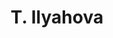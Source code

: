 ---
layout: default
title: T. Ilyahova
slug: ti
category: work
description: Artist personal logo
relatedlinks: []
mainpicture: logo.svg
---